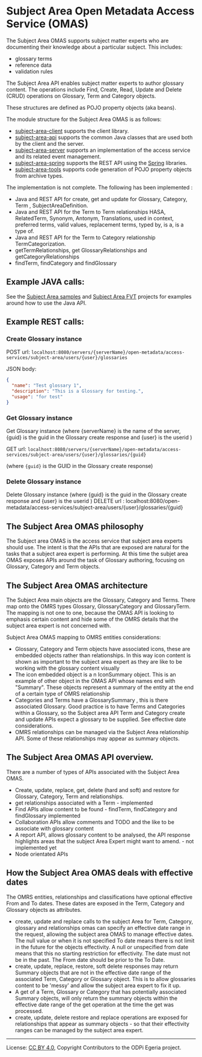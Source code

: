 <!-- SPDX-License-Identifier: CC-BY-4.0 -->
<!-- Copyright Contributors to the ODPi Egeria project. -->

# Subject Area Open Metadata Access Service (OMAS)

The Subject Area OMAS supports subject matter experts who are documenting
their knowledge about a particular subject.  This includes:

* glossary terms
* reference data
* validation rules

The Subject Area API enables subject matter experts to author glossary content. The operations include Find, Create, Read, Update and 
Delete (CRUD) operations on Glossary, Term and Category objects.

These structures are defined as POJO property objects (aka beans).

The module structure for the Subject Area OMAS is as follows:

* [subject-area-client](subject-area-client) supports the client library.
* [subject-area-api](subject-area-api) supports the common Java classes that are used both by the client and the server.
* [subject-area-server](subject-area-server) supports an implementation of the access service and its related event management.
* [subject-area-spring](subject-area-spring) supports the REST API using the [Spring](../../../developer-resources/Spring.md) libraries.
* [subject-area-tools](subject-area-tools) supports code generation of POJO property objects from archive types.

The implementation is not complete. The following has been implemented : 

* Java and REST API for create, get and update for Glossary, Category, Term , SubjectAreaDefinition.
* Java and REST API for the Term to Term relationships HASA, RelatedTerm, Synonym, Antonym, Translations, used in context,
  preferred terms, valid values, replacement terms, typed by, is a, is a type of.
* Java and REST API for the Term to Category relationship TermCategorization.  
* getTermRelationships, get GlossaryRelationships and getCategoryRelationships
* findTerm, findCategory and findGlossary  

## Example JAVA calls: 
See the [Subject Area samples](../../../open-metadata-resources/open-metadata-samples/access-services-samples/subject-area-client-samples/README.md) and [Subject Area FVT](../../../open-metadata-test/open-metadata-fvt/access-services-fvt/README.md) projects for examples around how to use the Java API.    

## Example REST calls: 
### Create Glossary instance

POST url: `localhost:8080/servers/{serverName}/open-metadata/access-services/subject-area/users/{user}/glossaries`

JSON body:
```JSON
{
  "name": "Test glossary 1",
  "description": "This is a Glossary for testing.",
  "usage": "for test" 
}
```

### Get Glossary instance
 Get Glossary instance (where {serverName} is the name of the server, {guid} is the guid in the Glossary create response and {user} is the userid )


GET url: `localhost:8080/servers/{serverName}/open-metadata/access-services/subject-area/users/{user}/glossaries/{guid}`

(where `{guid}` is the GUID in the Glossary create response)

### Delete Glossary instance

Delete Glossary instance (where {guid} is the guid in the Glossary create response and {user} is the userid )
DELETE url : localhost:8080/open-metadata/access-services/subject-area/users/{user}/glossaries/{guid}

## The Subject Area OMAS philosophy

The Subject area OMAS is the access service that subject area experts should use. The intent is that the APIs that are exposed are natural for the 
tasks that a subject area expert is performing. At this time the subjet area OMAS exposes APIs around the task of Glossary authoring,
focusing on Glossary, Category and Term objects.
 
## The Subject Area OMAS architecture
The Subject Area main objects are the Glossary, Category and Terms. There map onto the OMRS types Glossary, GlossaryCategory and GlossaryTerm. The mapping is
not one to one, because the OMAS API is looking to emphasis certain content and hide some of the OMRS details that the  subject area expert is not concerned with.
 
Subject Area OMAS mapping to OMRS entities considerations:
* Glossary, Category and Term objects have associated icons, these are embedded objects rather than relationships. In this way icon content is shown as important to 
the subject area expert as they are like to be working with the glossary content visually
* The icon embedded object is a n IconSummary object. This is an example of other object in the OMAS API whose names end with "Summary". These objects represent
 a summary of the entity at the end of a certain type of OMRS relationship
* Categories and Terms have a GlossarySummary , this is there associated Glossary. Good practice is to have Terms and Categories within a Glossary, so the Subject
area API Term and Category create and update APIs expect a glossary to be supplied. See effective date considerations.   
* OMRS relationships can be managed via the Subject Area relationship API. Some of these relationships may appear as summary objects.    
    

## The Subject Area OMAS API overview.

There are a number of types of APIs associated with the Subject Area OMAS.  
* Create, update, replace, get, delete (hard and soft) and restore for Glossary, Category, Term and relationships.
* get relationships associated with a Term - implemented
* Find APIs allow content to be found - findTerm, findCategory and findGlossary implemented
* Collaboration APIs allow comments and TODO and the like to be associate with glossary content
* A report API, allows glossary content to be analysed, the API response highlights areas that the subject Area Expert might want to amend. - not implemented yet
* Node orientated APIs


## How the Subject Area OMAS deals with effective dates
 
 The OMRS entities, relationships and classifications have optional effective From and To dates. These dates are exposed in the Term, Category and Glossary 
objects as attributes.
* create, update and replace calls to the subject Area for Term, Category, glossary and relationships omas can specify an effective date range in the request, allowing the subject area 
OMAS to manage effective dates. The null value or when it is not specified To date means there is not limit in the future for the objects effectivity.
 A null or unspecified from  date means that this no starting restriction for effectivity. The date must not be in the past. The From date should be prior to the To Date.
* create, update, replace, restore, soft delete responses may return Summary objects that are not in the effective date range of the associated Term,
Category or Glossary object. This is to allow glossaries content to be 'messy' and allow the subject area expert to fix it up.           
* A get of a Term, Glossary or Category that has potentially associated Summary objects, will only return the summary objects within the effective date
range of the get operation at the time the get was processed.
* create, update, delete restore and replace operations are exposed for relationships that appear as summary objects - so that their effectivity ranges can be managed
by the subject area expert.

----
License: [CC BY 4.0](https://creativecommons.org/licenses/by/4.0/),
Copyright Contributors to the ODPi Egeria project.
  
  








   
 
 






